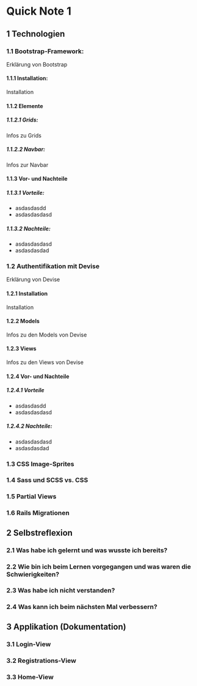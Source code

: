 # Quick Note 1
## 1 Technologien
### 1.1 Bootstrap-Framework:
Erklärung von Bootstrap
#### 1.1.1 Installation:
Installation
#### 1.1.2 Elemente
##### 1.1.2.1 Grids:
Infos zu Grids

##### 1.1.2.2 Navbar:
Infos zur Navbar

#### 1.1.3 Vor- und Nachteile
##### 1.1.3.1 Vorteile:
* asdasdasdd
* asdasdasdasd

##### 1.1.3.2 Nachteile:
* asdasdasdasd
* asdasdasdad

### 1.2 Authentifikation mit Devise
Erklärung von Devise
#### 1.2.1 Installation
Installation

#### 1.2.2 Models
Infos zu den Models von Devise

#### 1.2.3 Views
Infos zu den Views von Devise

#### 1.2.4 Vor- und Nachteile
##### 1.2.4.1 Vorteile
* asdasdasdd
* asdasdasdasd

##### 1.2.4.2 Nachteile:
* asdasdasdasd
* asdasdasdad

### 1.3 CSS Image-Sprites

### 1.4 Sass und SCSS vs. CSS

### 1.5 Partial Views

### 1.6 Rails Migrationen

## 2 Selbstreflexion
### 2.1 Was habe ich gelernt und was wusste ich bereits?

### 2.2 Wie bin ich beim Lernen vorgegangen und was waren die Schwierigkeiten?

### 2.3 Was habe ich nicht verstanden?

### 2.4 Was kann ich beim nächsten Mal verbessern?

## 3 Applikation (Dokumentation)
### 3.1 Login-View

### 3.2 Registrations-View

### 3.3 Home-View
